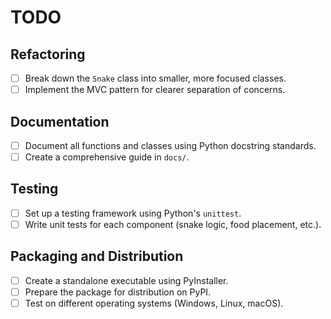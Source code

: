 # TODO

## Refactoring
- [ ] Break down the `Snake` class into smaller, more focused classes.
- [ ] Implement the MVC pattern for clearer separation of concerns.

## Documentation
- [ ] Document all functions and classes using Python docstring standards.
- [ ] Create a comprehensive guide in `docs/`.

## Testing
- [ ] Set up a testing framework using Python's `unittest`.
- [ ] Write unit tests for each component (snake logic, food placement, etc.).

## Packaging and Distribution
- [ ] Create a standalone executable using PyInstaller.
- [ ] Prepare the package for distribution on PyPI.
- [ ] Test on different operating systems (Windows, Linux, macOS).
